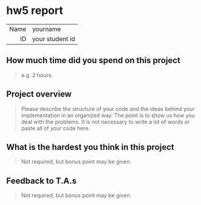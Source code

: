 # hw5 report

|||
|-:|:-|
|Name|yourname|
|ID|your student id|

## How much time did you spend on this project

> e.g. 2 hours.

## Project overview

> Please describe the structure of your code and the ideas behind your implementation in an organized way.
> The point is to show us how you deal with the problems. It is not necessary to write a lot of words or paste all of your code here.

## What is the hardest you think in this project

> Not required, but bonus point may be given.

## Feedback to T.A.s

> Not required, but bonus point may be given.
